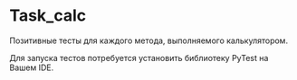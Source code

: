 # Task_calc

Позитивные тесты для каждого метода, выполняемого калькулятором.

Для запуска тестов потребуется установить библиотеку PyTest на Вашем IDE.
